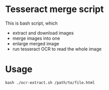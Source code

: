 Tesseract merge script
======================

This is bash script, which

- extract and download images
- merge images into one
- enlarge merged image
- run tesseract OCR to read the whole image

Usage
=====

`` bash
./ocr-extract.sh /path/to/file.html
``
